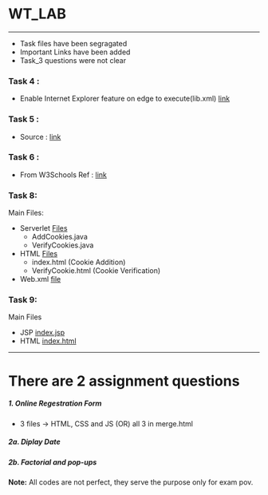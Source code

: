 # WT_LAB

---

- Task files have been segragated
- Important Links have been added
- Task_3 questions were not clear

### Task 4 :

- Enable Internet Explorer feature on edge to execute(lib.xml) [link](https://allthings.how/how-to-use-internet-explorer-in-microsoft-edge-on-windows-11/)

### Task 5 :

- Source : [link](https://www.w3schools.com/angular/angular_routing.asp)

### Task 6 :

- From W3Schools Ref : [link](https://www.w3schools.com/angular/angular_routing.asp)

### Task 8:

Main Files:

- Serverlet [Files](Task_8/src/java/com)
  - AddCookies.java
  - VerifyCookies.java
- HTML [Files](Task_8/web/)
  - index.html (Cookie Addition)
  - VerifyCookie.html (Cookie Verification)
- Web.xml [file](Task_8/web/WEB-INF/web.xml)

### Task 9:

Main Files

- JSP [index.jsp](Task_9/web/index.jsp)
- HTML [index.html](Task_9/web/index.html)

---

# There are 2 assignment questions

##### 1. Online Regestration Form

- 3 files -> HTML, CSS and JS (OR) all 3 in merge.html

##### 2a. Diplay Date

##### 2b. Factorial and pop-ups

**Note:** All codes are not perfect, they serve the purpose only for exam pov.
